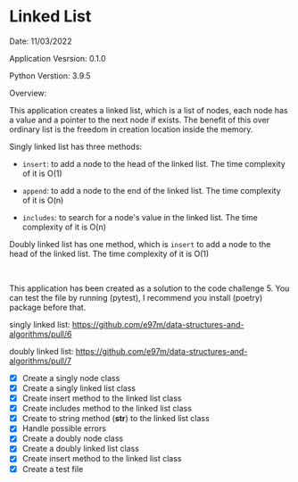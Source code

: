 # Linked List

Date: 11/03/2022

Application Vesrsion: 0.1.0

Python Verstion: 3.9.5

Overview:

This application creates a linked list, which is a list of nodes, each node has a value and a pointer to the next node if exists. The benefit of this over ordinary list is the freedom in creation location inside the memory.

Singly linked list has three methods:

 - `insert`: to add a node to the head of the linked list. The time complexity of it is O(1)

 - `append`: to add a node to the end of the linked list. The time complexity of it is O(n)

 - `includes`: to search for a node's value in the linked list. The time complexity of it is O(n)

 Doubly linked list has one method, which is `insert` to add a node to the head of the linked list. The time complexity of it is O(1)

 <br>

 This application has been created as a solution to the code challenge 5. You can test the file by running (pytest), I recommend you install (poetry) package before that.

singly linked list: https://github.com/e97m/data-structures-and-algorithms/pull/6

doubly linked list: https://github.com/e97m/data-structures-and-algorithms/pull/7

- [x] Create a singly node class
- [x] Create a singly linked list class
- [x] Create insert method to the linked list class
- [x] Create includes method to the linked list class
- [x] Create to string method (__str__) to the linked list class
- [x] Handle possible errors
- [x] Create a doubly node class
- [x] Create a doubly linked list class
- [x] Create insert method to the linked list class
- [x] Create a test file